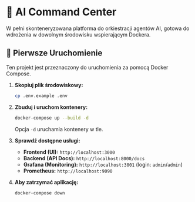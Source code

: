 # 🧠 AI Command Center

W pełni skonteneryzowana platforma do orkiestracji agentów AI, gotowa do wdrożenia w dowolnym środowisku wspierającym Dockera.

## 🚀 Pierwsze Uruchomienie

Ten projekt jest przeznaczony do uruchomienia za pomocą Docker Compose.

1.  **Skopiuj plik środowiskowy:**
    ```bash
    cp .env.example .env
    ```

2.  **Zbuduj i uruchom kontenery:**
    ```bash
    docker-compose up --build -d
    ```
    Opcja `-d` uruchamia kontenery w tle.

3.  **Sprawdź dostępne usługi:**
    -   **Frontend (UI):** `http://localhost:3000`
    -   **Backend (API Docs):** `http://localhost:8000/docs`
    -   **Grafana (Monitoring):** `http://localhost:3001` (login: `admin`/`admin`)
    -   **Prometheus:** `http://localhost:9090`

4.  **Aby zatrzymać aplikację:**
    ```bash
    docker-compose down
    ```
